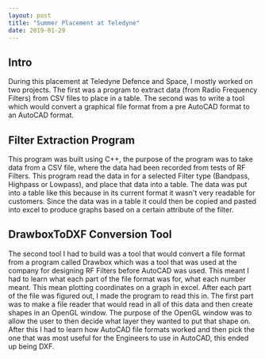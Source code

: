```yaml
---
layout: post
title: "Summer Placement at Teledyne"
date: 2019-01-29
---
```


## Intro
During this placement at Teledyne Defence and Space, I mostly worked on two projects. The first was a program to extract data (from Radio Frequency Filters) from CSV files to place in a table. The second was to write a tool which would convert a graphical file format from a pre AutoCAD format to an AutoCAD format.

## Filter Extraction Program
This program was built using C++, the purpose of the program was to take data from a CSV file, where the data had been recorded from tests of RF Filters. This program read the data in for a selected Filter type (Bandpass, Highpass or Lowpass), and place that data into a table. The data was put into a table like this because in its current format it wasn't very readable for customers. Since the data was in a table it could then be copied and pasted into excel to produce graphs based on a certain attribute of the filter.

## DrawboxToDXF Conversion Tool
The second tool I had to build was a tool that would convert a file format from a program called Drawbox which was a tool that was used at the company for designing RF Filters before AutoCAD was used. This meant I had to learn what each part of the file format was for, what each number meant. This mean plotting coordinates on a graph in excel. After each part of the file was figured out, I made the program to read this in. The first part was to make a file reader that would read in all of this data and then create shapes in an OpenGL window. The purpose of the OpenGL window was to allow the user to then decide what layer they wanted to put that shape on. After this I had to learn how AutoCAD file formats worked and then pick the one that was most useful for the Engineers to use in AutoCAD, this ended up being DXF.